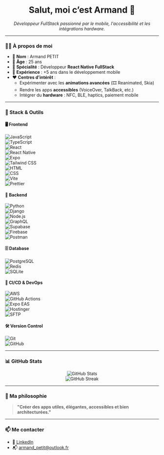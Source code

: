 <h1 align="center">Salut, moi c’est Armand 👋</h1>

<p align="center">
  <em>Développeur FullStack passionné par le mobile, l'accessibilité et les intégrations hardware.</em>
</p>

---

### 👨‍💻 À propos de moi

- 🎯 **Nom** : Armand PETIT  
- 🎂 **Âge** : 25 ans  
- 📱 **Spécialité** : Développeur **React Native FullStack**  
- 🧠 **Expérience** : +5 ans dans le développement mobile  
- ❤️ **Centres d’intérêt** :
  - Expérimenter avec les **animations avancées** (🎞️ Reanimated, Skia)
  - Rendre les apps **accessibles** (VoiceOver, TalkBack, etc.)
  - Intégrer du **hardware** : NFC, BLE, haptics, paiement mobile

---

### 🧰 Stack & Outils

#### 🖥️ Frontend  
![JavaScript](https://img.shields.io/badge/-JavaScript-black?style=flat-square&logo=javascript)  
![TypeScript](https://img.shields.io/badge/-TypeScript-3178c6?style=flat-square&logo=typescript)  
![React](https://img.shields.io/badge/-React-20232a?style=flat-square&logo=react)  
![React Native](https://img.shields.io/badge/-React%20Native-61DAFB?style=flat-square&logo=react)  
![Expo](https://img.shields.io/badge/-Expo-000020?style=flat-square&logo=expo)  
![Tailwind CSS](https://img.shields.io/badge/-Tailwind%20CSS-38B2AC?style=flat-square&logo=tailwind-css)  
![HTML](https://img.shields.io/badge/-HTML5-e34c26?style=flat-square&logo=html5)  
![CSS](https://img.shields.io/badge/-CSS3-1572B6?style=flat-square&logo=css3)  
![Vite](https://img.shields.io/badge/-Vite-646CFF?style=flat-square&logo=vite)  
![Prettier](https://img.shields.io/badge/-Prettier-F7B93E?style=flat-square&logo=prettier)

#### 🧪 Backend  
![Python](https://img.shields.io/badge/-Python-3670A0?style=flat-square&logo=python)  
![Django](https://img.shields.io/badge/-Django-092E20?style=flat-square&logo=django)  
![Node.js](https://img.shields.io/badge/-Node.js-43853D?style=flat-square&logo=node.js)  
![GraphQL](https://img.shields.io/badge/-GraphQL-e535ab?style=flat-square&logo=graphql)  
![Supabase](https://img.shields.io/badge/-Supabase-3ECF8E?style=flat-square&logo=supabase)  
![Firebase](https://img.shields.io/badge/-Firebase-FFCA28?style=flat-square&logo=firebase)  
![Postman](https://img.shields.io/badge/-Postman-FF6C37?style=flat-square&logo=postman)

#### 🗄️ Database  
![PostgreSQL](https://img.shields.io/badge/-PostgreSQL-336791?style=flat-square&logo=postgresql)  
![Redis](https://img.shields.io/badge/-Redis-DC382D?style=flat-square&logo=redis)  
![SQLite](https://img.shields.io/badge/-SQLite-003B57?style=flat-square&logo=sqlite)

#### 🚀 CI/CD & DevOps  
![AWS](https://img.shields.io/badge/-AWS-232F3E?style=flat-square&logo=amazon-aws)  
![GitHub Actions](https://img.shields.io/badge/-GitHub%20Actions-2088FF?style=flat-square&logo=github-actions)  
![Expo EAS](https://img.shields.io/badge/-Expo%20EAS-000?style=flat-square&logo=expo)  
![Hostinger](https://img.shields.io/badge/-Hostinger-673de6?style=flat-square&logo=hostinger)  
![SFTP](https://img.shields.io/badge/-SFTP-222222?style=flat-square)

#### 🛠️ Version Control  
![Git](https://img.shields.io/badge/-Git-F05032?style=flat-square&logo=git)  
![GitHub](https://img.shields.io/badge/-GitHub-181717?style=flat-square&logo=github)

---

### 📊 GitHub Stats

<p align="center">
  <img src="https://github-readme-stats.vercel.app/api?username=virtuoztm&show_icons=true&theme=radical" alt="GitHub Stats" />
  <br/>
  <img src="https://streak-stats.demolab.com?user=virtuoztm&show_icons=true&theme=radical" alt="GitHub Streak" />
</p>

---

### 🎯 Ma philosophie

> **"Créer des apps utiles, élégantes, accessibles et bien architecturées."**

---

### 📫 Me contacter

- 💼 [LinkedIn](https://www.linkedin.com/in/armandpetit)
- 📬 armand_petit@outlook.fr

